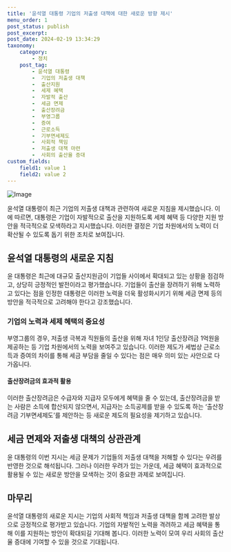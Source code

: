 ```yaml
---
title: '윤석열 대통령 기업의 저출생 대책에 대한 새로운 방향 제시'
menu_order: 1
post_status: publish
post_excerpt: 
post_date: 2024-02-19 13:34:29
taxonomy:
    category:
        - 정치
    post_tag:
        - 윤석열 대통령
        -  기업의 저출생 대책
        -  출산지원
        -  세제 혜택
        -  자발적 출산
        -  세금 면제
        -  출산장려금
        -  부영그룹
        -  증여
        -  근로소득
        -  기부면세제도
        -  사회적 책임
        -  저출생 대책 마련
        -  사회의 출산율 증대
custom_fields:
    field1: value 1
    field2: value 2
---
```


![Image](https://imgnews.pstatic.net/image/028/2024/02/13/0002676637_001_20240213135714475.jpg?type=w647)

윤석열 대통령이 최근 기업의 저출생 대책과 관련하여 새로운 지침을 제시했습니다. 이에 따르면, 대통령은 기업이 자발적으로 출산을 지원하도록 세제 혜택 등 다양한 지원 방안을 적극적으로 모색하라고 지시했습니다. 이러한 결정은 기업 차원에서의 노력이 더 확산될 수 있도록 돕기 위한 조치로 보여집니다.
## 윤석열 대통령의 새로운 지침
윤 대통령은 최근에 대규모 출산지원금이 기업들 사이에서 확대되고 있는 상황을 점검하고, 상당히 긍정적인 발전이라고 평가했습니다. 기업들이 출산을 장려하기 위해 노력하고 있다는 점을 인정한 대통령은 이러한 노력을 더욱 활성화시키기 위해 세금 면제 등의 방안을 적극적으로 고려해야 한다고 강조했습니다.
### 기업의 노력과 세제 혜택의 중요성
부영그룹의 경우, 저출생 극복과 직원들의 출산을 위해 자녀 1인당 출산장려금 1억원을 제공하는 등 기업 차원에서의 노력을 보여주고 있습니다. 이러한 제도가 세법상 근로소득과 증여의 차이를 통해 세금 부담을 줄일 수 있다는 점은 매우 의미 있는 사안으로 다가옵니다.
#### 출산장려금의 효과적 활용
이러한 출산장려금은 수급자와 지급자 모두에게 혜택을 줄 수 있는데, 출산장려금을 받는 사람은 소득에 합산되지 않으면서, 지급자는 소득공제를 받을 수 있도록 하는 ‘출산장려금 기부면세제도’를 제안하는 등 새로운 제도의 필요성을 제기하고 있습니다.
## 세금 면제와 저출생 대책의 상관관계
윤 대통령의 이번 지시는 세금 문제가 기업들의 저출생 대책을 저해할 수 있다는 우려를 반영한 것으로 해석됩니다. 그러나 이러한 우려가 있는 가운데, 세금 혜택이 효과적으로 활용될 수 있는 새로운 방안을 모색하는 것이 중요한 과제로 보여집니다.
## 마무리
윤석열 대통령의 새로운 지시는 기업의 사회적 책임과 저출생 대책을 함께 고려한 발상으로 긍정적으로 평가받고 있습니다. 기업의 자발적인 노력을 격려하고 세금 혜택을 통해 이를 지원하는 방안이 확대되길 기대해 봅니다. 이러한 노력이 모여 우리 사회의 출산율 증대에 기여할 수 있을 것으로 기대됩니다.
